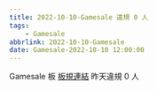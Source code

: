 ```yaml
---
title: 2022-10-10-Gamesale 違規 0 人
tags:
    - Gamesale
abbrlink: 2022-10-10-Gamesale
date: Gamesale-2022-10-10 12:00:00
---
```

Gamesale 板 [板規連結](https://www.ptt.cc/bbs/Gossiping/M.1637425085.A.07D.html)
昨天違規 0 人
